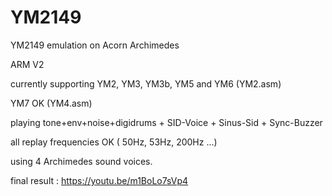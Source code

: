 # YM2149

YM2149 emulation on Acorn Archimedes

ARM V2

currently supporting YM2, YM3, YM3b, YM5 and YM6 (YM2.asm)

YM7 OK (YM4.asm)

playing tone+env+noise+digidrums + SID-Voice + Sinus-Sid + Sync-Buzzer

all replay frequencies OK ( 50Hz, 53Hz, 200Hz ...)

using 4 Archimedes sound voices.

final result : https://youtu.be/m1BoLo7sVp4 

